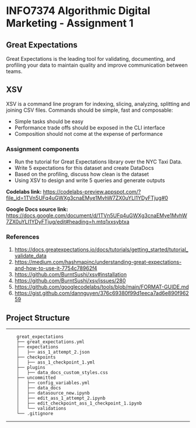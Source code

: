 # INFO7374 Algorithmic Digital Marketing - Assignment 1

## Great Expectations 
Great Expectations is the leading tool for validating, documenting, and profiling your data to maintain quality and improve communication between teams.

## XSV 
XSV is a command line program for indexing, slicing, analyzing, splitting and joining CSV files. Commands should be simple, fast and composable:
- Simple tasks should be easy
- Performance trade offs should be exposed in the CLI interface
- Composition should not come at the expense of performance

### Assignment components
- Run the tutorial for Great Expectations library over the NYC Taxi Data.
- Write 5 expectations for this dataset and create DataDocs
- Based on the profiling, discuss how clean is the dataset
- Using XSV to design and write 5 queries and generate outputs

**Codelabs link:** https://codelabs-preview.appspot.com/?file_id=1TVn5UFq4uGWXg3cnaEMye1MvhW7ZX0uYLI1YDyFTjug#0

**Google Docs source link:** https://docs.google.com/document/d/1TVn5UFq4uGWXg3cnaEMye1MvhW7ZX0uYLI1YDyFTjug/edit#heading=h.mtq1xxsybtxa

### References
1. https://docs.greatexpectations.io/docs/tutorials/getting_started/tutorial_validate_data
2. https://medium.com/hashmapinc/understanding-great-expectations-and-how-to-use-it-7754c78962f4
3. https://github.com/BurntSushi/xsv#installation
4. https://github.com/BurntSushi/xsv/issues/280
5. https://github.com/googlecodelabs/tools/blob/main/FORMAT-GUIDE.md
6. https://gist.github.com/dannguyen/376c69380f99d1eeca7ad6e890f96259

## Project Structure
--------
        great_expectations
        ├── great_expectations.yml
        ├── expectations
        │   ├── ass_1_attempt_2.json
        ├── checkpoints
        │   ├── ass_1_checkpoint_1.yml
        ├── plugins
        │   ├── data_docs_custom_styles.css
        ├── uncommitted
        │   ├── config_variables.yml       
        │   ├── data_docs        
        │   ├── datasource_new.ipynb 
        │   ├── edit_ass_1_attempt_2.ipynb
        │   ├── edit_checkpoint_ass_1_checkpoint_1.ipynb
        │   └── validations           
        └── .gitignore

--------
